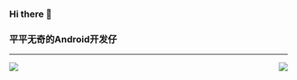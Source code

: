 ### Hi there 👋

<!--
**y1xian/y1xian** is a ✨ _special_ ✨ repository because its `README.md` (this file) appears on your GitHub profile.

Here are some ideas to get you started:

- 🔭 I’m currently working on ...
- 🌱 I’m currently learning ...
- 👯 I’m looking to collaborate on ...
- 🤔 I’m looking for help with ...
- 💬 Ask me about ...
- 📫 How to reach me: ...
- 😄 Pronouns: ...
- ⚡ Fun fact: ...
-->



### 平平无奇的Android开发仔

---

<img align="left" src="https://github-readme-stats.vercel.app/api/top-langs/?username=y1xian" />

<img align="right" src="https://github-readme-stats.vercel.app/api?username=y1xian&show_icons=true&icon_color=CE1D2D&text_color=718096&bg_color=ffffff&hide_title=true" />

